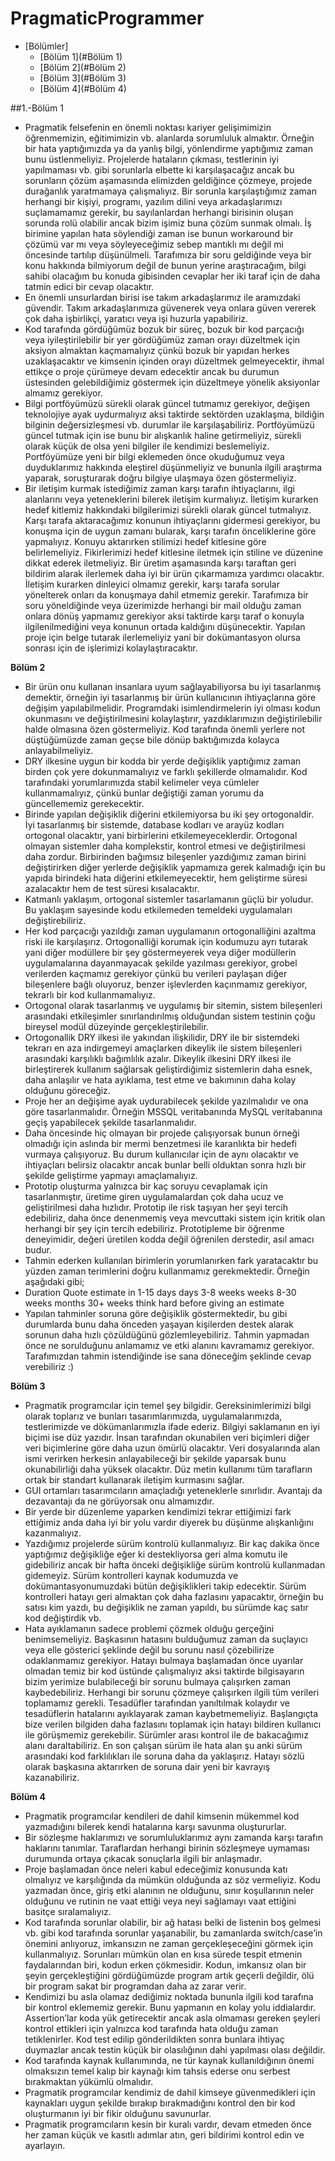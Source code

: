 # PragmaticProgrammer

- [Bölümler]
    - [Bölüm 1](#Bölüm 1)
    - [Bölüm 2](#Bölüm 2)
    - [Bölüm 3](#Bölüm 3)
    - [Bölüm 4](#Bölüm 4)

##1.-Bölüm 1

* Pragmatik felsefenin en önemli noktası kariyer gelişimimizin öğrenmemizin, eğitimimizin vb. alanlarda sorumluluk almaktır.  Örneğin bir hata yaptığımızda ya da yanlış bilgi, yönlendirme yaptığımız zaman bunu üstlenmeliyiz. Projelerde hataların çıkması, testlerinin iyi yapılmaması vb. gibi sorunlarla elbette ki karşılaşacağız ancak bu sorunların çözüm aşamasında elimizden geldiğince çözmeye, projede durağanlık yaratmamaya çalışmalıyız. Bir sorunla karşılaştığımız zaman herhangi bir kişiyi, programı, yazılım dilini veya arkadaşlarımızı suçlamamamız gerekir, bu sayılanlardan herhangi birisinin oluşan sorunda rolü olabilir ancak bizim işimiz buna çözüm sunmak olmalı. İş birimine yapılan hata söylendiği zaman ise bunun workaround bir çözümü var mı veya söyleyeceğimiz sebep mantıklı mı değil mi öncesinde tartılıp düşünülmeli. Tarafımıza bir soru geldiğinde veya bir konu hakkında bilmiyorum değil de bunun yerine araştıracağım, bilgi sahibi olacağım bu konuda gibisinden cevaplar her iki taraf için de daha tatmin edici bir cevap olacaktır. 
* En önemli unsurlardan birisi ise takım arkadaşlarımız ile aramızdaki güvendir. Takım arkadaşlarımıza güvenerek veya onlara güven vererek çok daha işbirlikçi, yaratıcı veya işi huzurla yapabiliriz. 
* Kod tarafında gördüğümüz bozuk bir süreç, bozuk bir kod parçacığı veya iyileştirilebilir bir yer gördüğümüz zaman orayı düzeltmek için aksiyon almaktan kaçmamalıyız çünkü bozuk bir yapıdan herkes uzaklaşacaktır ve kimsenin içinden orayı düzeltmek gelmeyecektir, ihmal ettikçe o proje çürümeye devam edecektir ancak bu durumun üstesinden gelebildiğimiz göstermek için düzeltmeye yönelik aksiyonlar almamız gerekiyor.
* Bilgi portföyümüzü sürekli olarak güncel tutmamız gerekiyor, değişen teknolojiye ayak uydurmalıyız aksi taktirde sektörden uzaklaşma, bildiğin bilginin değersizleşmesi vb. durumlar ile karşılaşabiliriz. Portföyümüzü güncel tutmak için ise bunu bir alışkanlık haline getirmeliyiz, sürekli olarak küçük de olsa yeni bilgiler ile kendimizi beslemeliyiz. Portföyümüze yeni bir bilgi eklemeden önce okuduğumuz veya duyduklarımız hakkında eleştirel düşünmeliyiz ve bununla ilgili araştırma yaparak, soruşturarak doğru bilgiye ulaşmaya özen göstermeliyiz.
* Bir iletişim kurmak istediğimiz zaman karşı tarafın ihtiyaçlarını, ilgi alanlarını veya yeteneklerini bilerek iletişim kurmalıyız. İletişim kurarken hedef kitlemiz hakkındaki bilgilerimizi sürekli olarak güncel tutmalıyız. Karşı tarafa aktaracağımız konunun ihtiyaçlarını gidermesi gerekiyor, bu konuşma için de uygun zamanı bularak, karşı tarafın önceliklerine göre yapmalıyız. Konuyu aktarırken stilimizi hedef kitlesine göre belirlemeliyiz. Fikirlerimizi hedef kitlesine iletmek için stiline ve düzenine dikkat ederek iletmeliyiz. Bir üretim aşamasında karşı taraftan geri bildirim alarak ilerlemek daha iyi bir ürün çıkarmamıza yardımcı olacaktır. İletişim kurarken dinleyici olmamız gerekir, karşı tarafa sorular yönelterek onları da konuşmaya dahil etmemiz gerekir. Tarafımıza bir soru yöneldiğinde veya üzerimizde herhangi bir mail olduğu zaman onlara dönüş yapmamız gerekiyor aksi taktirde karşı taraf o konuyla ilgilenilmediğini veya konunun ortada kaldığını düşünecektir. Yapılan proje için belge tutarak ilerlemeliyiz yani bir dokümantasyon olursa sonrası için de işlerimizi kolaylaştıracaktır. 


**Bölüm 2**

* Bir ürün onu kullanan insanlara uyum sağlayabiliyorsa bu iyi tasarlanmış demektir, örneğin iyi tasarlanmış bir ürün kullanıcının ihtiyaçlarına göre değişim yapılabilmelidir. Programdaki isimlendirmelerin iyi olması kodun okunmasını ve değiştirilmesini kolaylaştırır, yazdıklarımızın değiştirilebilir halde olmasına özen göstermeliyiz. Kod tarafında önemli yerlere not düştüğümüzde zaman geçse bile dönüp baktığımızda kolayca anlayabilmeliyiz. 
* DRY ilkesine uygun bir kodda bir yerde değişiklik yaptığımız zaman birden çok yere dokunmamalıyız ve farklı şekillerde olmamalıdır. Kod tarafındaki yorumlarımızda stabil kelimeler veya cümleler kullanmamalıyız, çünkü bunlar değiştiği zaman yorumu da güncellememiz gerekecektir. 
* Birinde yapılan değişiklik diğerini etkilemiyorsa bu iki şey ortogonaldir. İyi tasarlanmış bir sistemde, database kodları ve arayüz kodları ortogonal olacaktır, yani birbirlerini etkilemeyeceklerdir. Ortogonal olmayan sistemler daha komplekstir, kontrol etmesi ve değiştirilmesi daha zordur. Birbirinden bağımsız bileşenler yazdığımız zaman birini değiştirirken diğer yerlerde değişiklik yapmamıza gerek kalmadığı için bu yapıda birindeki hata diğerini etkilemeyecektir, hem geliştirme süresi azalacaktır hem de test süresi kısalacaktır. 
* Katmanlı yaklaşım, ortogonal sistemler tasarlamanın güçlü bir yoludur. Bu yaklaşım sayesinde kodu etkilemeden temeldeki uygulamaları değiştirebiliriz. 
* Her kod parçacığı yazıldığı zaman uygulamanın ortogonalliğini azaltma riski ile karşılaşırız. Ortogonalliği korumak için kodumuzu ayrı tutarak yani diğer modüllere bir şey göstermeyerek veya diğer modüllerin uygulamalarına dayanmayacak şekilde yazılması gerekiyor, grobel verilerden kaçmamız gerekiyor çünkü bu verileri paylaşan diğer bileşenlere bağlı oluyoruz, benzer işlevlerden kaçınmamız gerekiyor, tekrarlı bir kod kullanmamalıyız.
* Ortogonal olarak tasarlanmış ve uygulamış bir sitemin, sistem bileşenleri arasındaki etkileşimler sınırlandırılmış olduğundan sistem testinin çoğu bireysel modül düzeyinde gerçekleştirilebilir.   
* Ortogonallik DRY ilkesi ile yakından ilişkilidir, DRY ile bir sistemdeki tekrarı en aza indirgemeyi amaçlarken dikeylik ile sistem bileşenleri arasındaki karşılıklı bağımlılık azalır. Dikeylik ilkesini DRY ilkesi ile birleştirerek kullanım sağlarsak geliştirdiğimiz sistemlerin daha esnek, daha anlaşılır ve hata ayıklama, test etme ve bakımının daha kolay olduğunu göreceğiz. 
* Proje her an değişime ayak uydurabilecek şekilde yazılmalıdır ve ona göre tasarlanmalıdır. Örneğin MSSQL veritabanında MySQL veritabanına geçiş yapabilecek şekilde tasarlanmalıdır. 
* Daha öncesinde hiç olmayan bir projede çalışıyorsak bunun örneği olmadığı için aslında bir mermi benzetmesi ile karanlıkta bir hedefi vurmaya çalışıyoruz. Bu durum kullanıcılar için de aynı olacaktır ve ihtiyaçları belirsiz olacaktır ancak bunlar belli olduktan sonra hızlı bir şekilde geliştirme yapmayı amaçlamalıyız. 
* Prototip oluşturma yalnızca bir kaç soruyu cevaplamak için tasarlanmıştır, üretime giren uygulamalardan çok daha ucuz ve geliştirilmesi daha hızlıdır. Prototip ile risk taşıyan her şeyi tercih edebiliriz, daha önce denenmemiş veya mevcuttaki sistem için kritik olan herhangi bir şey için tercih edebiliriz. Prototipleme bir öğrenme deneyimidir, değeri üretilen kodda değil öğrenilen derstedir, asıl amacı budur. 
* Tahmin ederken kullanılan birimlerin yorumlanırken fark yaratacaktır bu yüzden zaman terimlerini doğru kullanmamız gerekmektedir. Örneğin aşağıdaki gibi;
* Duration      Quote estimate in
    1-15 days    days
    3-8 weeks    weeks
    8-30 weeks    months
    30+ weeks    think hard before giving an estimate 
* Yapılan tahminler soruna göre değişiklik göstermektedir, bu gibi durumlarda bunu daha önceden yaşayan kişilerden destek alarak sorunun daha hızlı çözüldüğünü gözlemleyebiliriz. Tahmin yapmadan önce ne sorulduğunu anlamamız ve etki alanını kavramamız gerekiyor. Tarafımızdan tahmin istendiğinde ise sana döneceğim şeklinde cevap verebiliriz :)

**Bölüm 3**

* Pragmatik programcılar için temel şey bilgidir. Gereksinimlerimizi bilgi olarak toplarız ve bunları tasarımlarımızda, uygulamalarımızda, testlerimizde ve dökümanlarımızla ifade ederiz. Bilgiyi saklamanın en iyi biçimi ise düz yazıdır. İnsan tarafından okunabilen veri biçimleri diğer veri biçimlerine göre daha uzun ömürlü olacaktır. Veri dosyalarında alan ismi verirken herkesin anlayabileceği bir şekilde yaparsak bunu okunabilirliği daha yüksek olacaktır. Düz metin kullanımı tüm tarafların ortak bir standart kullanarak iletişim kurmasını sağlar. 
* GUI ortamları tasarımcıların amaçladığı yeteneklerle sınırlıdır. Avantajı da dezavantajı da ne görüyorsak onu almamızdır. 
* Bir yerde bir düzenleme yaparken kendimizi tekrar ettiğimizi fark ettiğimiz anda daha iyi bir yolu vardır diyerek bu düşünme alışkanlığını kazanmalıyız. 
* Yazdığımız projelerde sürüm kontrolü kullanmalıyız. Bir kaç dakika önce yaptığımız değişikliğe eğer ki destekliyorsa geri alma komutu ile gidebiliriz ancak bir hafta önceki değişikliğe sürüm kontrolü kullanmadan gidemeyiz. Sürüm kontrolleri kaynak kodumuzda ve dokümantasyonumuzdaki bütün değişiklikleri takip edecektir. Sürüm kontrolleri hatayı geri almaktan çok daha fazlasını yapacaktır, örneğin bu satısı kim yazdı, bu değişiklik ne zaman yapıldı, bu sürümde kaç satır kod değiştirdik vb. 
* Hata ayıklamanın sadece problemi çözmek olduğu gerçeğini benimsemeliyiz. Başkasının hatasını bulduğumuz zaman da suçlayıcı veya elle gösterici şeklinde değil bu sorunu nasıl çözebilirize odaklanmamız gerekiyor. Hatayı bulmaya başlamadan önce uyarılar olmadan temiz bir kod üstünde çalışmalıyız aksi taktirde bilgisayarın bizim yerimize bulabileceği bir sorunu bulmaya çalışırken zaman kaybedebiliriz. Herhangi bir sorunu çözmeye çalışırken ilgili tüm verileri toplamamız gerekli.  Tesadüfler tarafından yanıltılmak kolaydır ve tesadüflerin hatalarını ayıklayarak zaman kaybetmemeliyiz. Başlangıçta bize verilen bilgiden daha fazlasını toplamak için hatayı bildiren kullanıcı ile görüşmemiz gerekebilir. Sürümler arası kontrol ile de bakacağımız alanı daraltabiliriz. En son çalışan sürüm ile hata alan şu anki sürüm arasındaki kod farklılıkları ile soruna daha da yaklaşırız. Hatayı sözlü olarak başkasına aktarırken de soruna dair yeni bir kavrayış kazanabiliriz. 

**Bölüm 4**

* Pragmatik programcılar kendileri de dahil kimsenin mükemmel kod yazmadığını bilerek kendi hatalarına karşı savunma oluştururlar. 
* Bir sözleşme haklarımızı ve sorumluluklarımız aynı zamanda karşı tarafın haklarını tanımlar. Taraflardan herhangi birinin sözleşmeye uymaması durumunda ortaya çıkacak sonuçlarla ilgili bir anlaşmadır. 
* Proje başlamadan önce neleri kabul edeceğimiz konusunda katı olmalıyız ve karşılığında da mümkün olduğunda az söz vermeliyiz. Kodu yazmadan önce, giriş etki alanının ne olduğunu, sınır koşullarının neler olduğunu ve rutinin ne vaat ettiği veya neyi sağlamayı vaat ettiğini basitçe sıralamalıyız. 
* Kod tarafında sorunlar olabilir, bir ağ hatası belki de listenin boş gelmesi vb. gibi kod tarafında sorunlar yaşanabilir, bu zamanlarda switch/case’in önemini anlıyoruz, imkansızın ne zaman gerçekleşeceğini görmek için kullanmalıyız. Sorunları mümkün olan en kısa sürede tespit etmenin faydalarından biri, kodun erken çökmesidir. Kodun, imkansız olan bir şeyin gerçekleştiğini gördüğümüzde program artık geçerli değildir, ölü bir program sakat bir programdan daha az zarar verir.
* Kendimizi bu asla olamaz dediğimiz noktada bununla ilgili kod tarafına bir kontrol eklememiz gerekir. Bunu yapmanın en kolay yolu iddialardır. Assertion’lar koda yük getirecektir ancak asla olmaması gereken şeyleri kontrol ettikleri için yalnızca kod tarafında hata olduğu zaman tetiklenirler. Kod test edilip gönderildikten sonra bunlara ihtiyaç duymazlar ancak testin küçük bir olasılığının dahi yapılması olası değildir. 
* Kod tarafında kaynak kullanımında, ne tür kaynak kullanıldığının önemi olmaksızın temel kalıp bir kaynağı kim tahsis ederse onu serbest bırakmaktan yükümlü olmalıdır. 
* Pragmatik programcılar kendimiz de dahil kimseye güvenmedikleri için kaynakları uygun şekilde bırakıp bırakmadığını kontrol den bir kod oluşturmanın iyi bir fikir olduğunu savunurlar. 
* Pragmatik programcıların kesin bir kuralı vardır, devam etmeden önce her zaman küçük ve kasıtlı adımlar atın, geri bildirimi kontrol edin ve ayarlayın.

